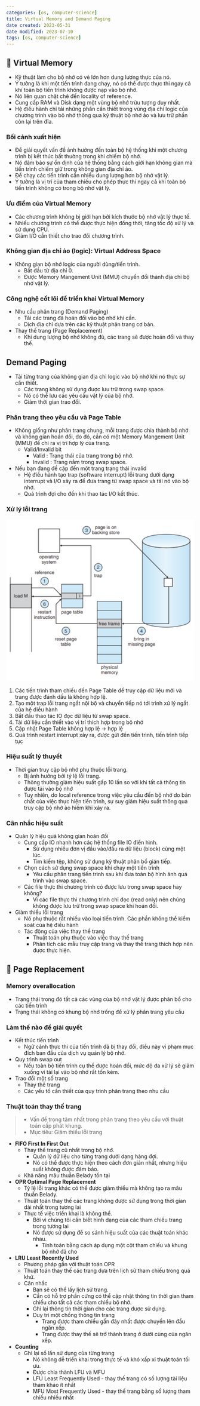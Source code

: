 ```yaml
---
categories: [os, computer-science]
title: Virtual Memory and Demand Paging
date created: 2023-05-31
date modified: 2023-07-10
tags: [os, computer-science]
---
```


## 🎯 Virtual Memory

- Kỹ thuật làm cho bộ nhớ có vẻ lớn hơn dung lượng thực của nó.  
- Ý tưởng là khi một tiến trình đang chạy, nó có thể được thực thi ngay cả khi toàn bộ tiến trình không được nạp vào bộ nhớ.  
- Nó liên quan chặt chẽ đến locality of reference.  
- Cung cấp RAM và Disk dạng một vùng bộ nhớ trừu tượng duy nhất.  
- Hệ điều hành chỉ tải những phần cần thiết trong vùng địa chỉ logic của chương trình vào bộ nhớ thông qua kỹ thuật bộ nhớ ảo và lưu trữ phần còn lại trên đĩa.

### Bối cảnh xuất hiện

- Để giải quyết vấn đề ảnh hưởng đến toàn bộ hệ thống khi một chương trình bị kết thúc bất thường trong khi chiếm bộ nhớ.  
- Nó đảm bảo sự ổn định của hệ thống bằng cách giới hạn không gian mà tiến trình chiếm giữ trong không gian địa chỉ ảo.
- Để chạy các tiến trình cần nhiều dung lượng hơn bộ nhớ vật lý.  
- Ý tưởng là vị trí của tham chiếu cho phép thực thi ngay cả khi toàn bộ tiến trình không có trong bộ nhớ vật lý.  

### Ưu điểm của Virtual Memory

- Các chương trình không bị giới hạn bởi kích thước bộ nhớ vật lý thực tế.  
- Nhiều chương trình có thể được thực hiện đồng thời, tăng tốc độ xử lý và sử dụng CPU.  
- Giảm I/O cần thiết cho trao đổi chương trình.  

### Không gian địa chỉ ảo (logic): Virtual Address Space

- Không gian bộ nhớ logic của người dùng/tiến trình.  
	- Bắt đầu từ địa chỉ 0.  
	- Được Memory Mangement Unit (MMU) chuyển đổi thành địa chỉ bộ nhớ vật lý.  

### Công nghệ cốt lõi để triển khai Virtual Memory

- Nhu cầu phân trang (Demand Paging)
	- Tải các trang đã hoán đổi vào bộ nhớ khi cần.  
	- Dịch địa chỉ dựa trên các kỹ thuật phân trang cơ bản.  
- Thay thế trang (Page Replacement)  
	- Khi dung lượng bộ nhớ không đủ, các trang sẽ được hoán đổi và thay thế.

## Demand Paging

- Tải từng trang của không gian địa chỉ logic vào bộ nhớ khi nó thực sự cần thiết.  
	- Các trang không sử dụng được lưu trữ trong swap space.  
	- Nó có thể lưu các yêu cầu vật lý của bộ nhớ.  
	- Giảm thời gian trao đổi.

### Phân trang theo yêu cầu và Page Table

- Không giống như phân trang chung, mỗi trang được chia thành bộ nhớ và không gian hoán đổi, do đó, cần có một Memory Mangement Unit (MMU) để chỉ ra vị trí hợp lý của trang.  
	- Valid/Invalid bit
		- Valid : Trạng thái của trang trong bộ nhớ.  
		- Invalid : Trang nằm trong swap space.  
- Nếu bạn đang đề cập đến một trang trạng thái invalid  
	- Hệ điều hành tạo trap (software interrupt) lỗi trang dưới dạng interrupt và I/O xảy ra để đưa trang từ swap space và tải nó vào bộ nhớ.  
	- Quá trình đợi cho đến khi thao tác I/O kết thúc.

### Xử lý lỗi trang

![Pasted image 20230602165709](https://raw.githubusercontent.com/vanhung4499/images/master/snap/Pasted%20image%2020230602165709.png)

1. Các tiến trình tham chiếu đến Page Table để truy cập dữ liệu mới và trang được đánh dấu là không hợp lệ.  
2. Tạo một trap lỗi trang ngắt nội bộ và chuyển tiếp nó tới trình xử lý ngắt của hệ điều hành  
3. Bắt đầu thao tác IO đọc dữ liệu từ swap space.
4. Tải dữ liệu cần thiết vào vị trí thích hợp trong bộ nhớ  
5. Cập nhật Page Table không hợp lệ -> hợp lệ  
6. Quá trình restart interrupt xảy ra, được gửi đến tiến trình, tiến trình tiếp tục

### Hiệu suất lý thuyết

- Thời gian truy cập bộ nhớ phụ thuộc lỗi trang.  
	- Bị ảnh hưởng bởi tỷ lệ lỗi trang.  
	- Thông thường giảm hiệu suất gấp 10 lần so với khi tất cả thông tin được tải vào bộ nhớ  
	- Tuy nhiên, do local reference trong việc yêu cầu đến bộ nhớ do bản chất của việc thực hiện tiến trình, sự suy giảm hiệu suất thông qua truy cập bộ nhớ ảo hiếm khi xảy ra.  

### Cân nhắc hiệu suất  

- Quản lý hiệu quả không gian hoán đổi
	- Cung cấp IO nhanh hơn các hệ thống file IO điển hình.  
		- Sử dụng nhiều đơn vị đầu vào/đầu ra dữ liệu (block) cùng một lúc.  
		- Tìm kiếm tệp, không sử dụng kỹ thuật phân bổ gián tiếp.  
	- Chọn cách sử dụng swap space khi chạy một tiến trình  
		- Yêu cầu phân trang tiến trình sau khi đưa toàn bộ hình ảnh quá trình vào swap space.  
	- Các file thực thi chương trình có được lưu trong swap space hay không?  
		- Vì các file thực thi chương trình chỉ đọc (read only) nên chúng không được lưu trữ trong swap space khi hoán đổi.  
- Giảm thiểu lỗi trang  
	- Nó phụ thuộc rất nhiều vào loại tiến trình. Các phần không thể kiểm soát của hệ điều hành  
	- Tác động của việc thay thế trang  
		- Thuật toán phụ thuộc vào việc thay thế trang  
		- Phân tích các mẫu truy cập trang và thay thế trang thích hợp nên được thực hiện.

## 🎯 Page Replacement

### Memory overallocation

- Trạng thái trong đó tất cả các vùng của bộ nhớ vật lý được phân bổ cho các tiến trình
- Trạng thái không có khung bộ nhớ trống để xử lý phân trang yêu cầu  

### Làm thế nào để giải quyết  

- Kết thúc tiến trình  
	- Ngữ cảnh thực thi của tiến trình đã bị thay đổi, điều này vi phạm mục đích ban đầu của dịch vụ quản lý bộ nhớ.  
- Quy trình swap out  
	- Nếu toàn bộ tiến trình cụ thể được hoán đổi, mức độ đa xử lý sẽ giảm xuống vì tải lại vào bộ nhớ rất tốn kém.  
- Trao đổi một số trang  
	- Thay thế trang  
	- Các yếu tố cần thiết của quy trình phân trang theo nhu cầu  

### Thuật toán thay thế trang  

> - Vấn đề trọng tâm nhất trong phân trang theo yêu cầu với thuật toán cấp phát khung.  
> - Mục tiêu: Giảm thiểu lỗi trang

- **FIFO First In First Out**
	- Thay thế trang cũ nhất trong bộ nhớ.  
		- Quản lý dữ liệu cho từng trang dưới dạng hàng đợi.  
		- Nó có thể được thực hiện theo cách đơn giản nhất, nhưng hiệu suất không được đảm bảo.  
	- Khả năng mâu thuẫn Belady tồn tại
- **OPR Optimal Page Replacement**
	- Tỷ lệ lỗi trang khác có thể được giảm thiểu mà không tạo ra mâu thuẫn Belady.
	- Thuật toán thay thế các trang không được sử dụng trong thời gian dài nhất trong tương lai
	- Thực tế việc triển khai là không thể.  
		- Bởi vì chúng tôi cần biết hình dạng của các tham chiếu trang trong tương lai  
		- Nó được sử dụng để so sánh hiệu suất của các thuật toán khác nhau.  
			- Tính toán bằng cách áp dụng một cột tham chiếu và khung bộ nhớ đã cho
- **LRU Least Recently Used**
	- Phương pháp gần với thuật toán OPR  
	- Thuật toán thay thế các trang dựa trên lịch sử tham chiếu trong quá khứ.  
	- Cân nhắc  
		- Bạn sẽ có thể lấy lịch sử trang.  
		- Cần có hỗ trợ phần cứng có thể cập nhật thông tin thời gian tham chiếu cho tất cả các tham chiếu bộ nhớ.  
		- Ghi lại thông tin thời gian cho các trang được sử dụng.  
		- Duy trì một chồng thông tin trang  
			- Trang được tham chiếu gần đây nhất được chuyển lên đầu ngăn xếp.  
			- Trang được thay thế sẽ trở thành trang ở dưới cùng của ngăn xếp.
- **Counting**  
	- Ghi lại số lần sử dụng của từng trang  
		- Nó không dễ triển khai trong thực tế và khó xấp xỉ thuật toán tối ưu.  
		- Được chia thành LFU và MFU  
		- LFU Least Frequently Used - thay thế trang có số lượng tài liệu tham khảo ít nhất
		- MFU Most Frequently Used - thay thế trang bằng số lượng tham chiếu nhiều nhất

